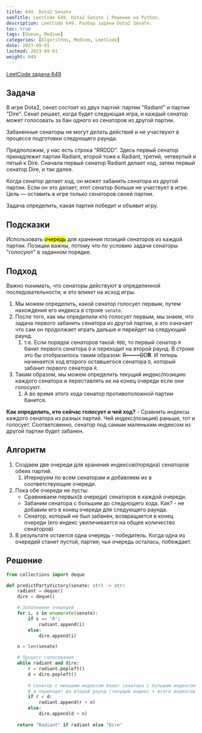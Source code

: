 ```yaml
---
title: 649. Dota2 Senate
seoTitle: LeetCode 649. Dota2 Senate | Решение на Python.
description: LeetCode 649. Разбор задачи Dota2 Senate.
toc: true
tags: [Queue, Medium]
categories: [Algorithms, Medium, LeetCode]
date: 2023-09-01
lastmod: 2023-09-01
weight: 649
---
```


[LeetCode задача 649](<https://leetcode.com/problems/dota2-senate/>)

## Задача

В игре Dota2, сенат состоит из двух партий: партии "Radiant" и партии "Dire". Сенат решает, когда будет следующая игра, и каждый сенатор может голосовать за бан одного из сенаторов из другой партии.

Забаненные сенаторы не могут делать действий и не участвуют в процессе подготовки следующего раунда.

Предположим, у нас есть строка "RRDDD". Здесь первый сенатор принадлежит партии Radiant, второй тоже к Radiant, третий, четвертый и пятый к Dire. Сначала первый сенатор Radiant делает ход, затем первый сенатор Dire, и так далее.

Когда сенатор делает ход, он может забанить сенатора из другой партии. Если он это делает, этот сенатор больше не участвует в игре. Цель — оставить в игре только сенаторов своей партии.

Задача определить, какая партия победит и объявит игру.

## Подсказки

Использовать <mark>очередь</mark> для хранения позиций сенаторов из каждой партии. Позиции важны, потому что по условию задачи сенаторы "голосуют" в заданном порядке.

## Подход

Важно понимать, что сенаторы действуют в определенной последовательности, и это влияет на исход игры.

1. Мы можем определить, какой сенатор голосует первым, путем нахождения его индекса в строке `senate`.
2. После того, как мы определили кто голосует первым, мы знаем, что задача первого забанить сенатора из другой партии, а это означает что сам он продолжает играть дальше и перейдет на следующий раунд.
   1. т.е. Если порядок сенаторов такой: `RDD`, то первый сенатор `R` банит первого сенатора `D` и переходит на второй раунд. В строке это бы отобразилось таким образом: ~~R~~~~D~~D**R**. И теперь начинается ход второго оставшегося сенатора `D`, который забанит *первого* сенатора `R`.
3. Таким образом, мы можем определить текущий индекс/позицию каждого сенатора и переставлять их на конец очереди если они голосуют.
   1. А во время этого хода сенатор противоположной партии банится.

**Как определить, кто сейчас голосует и чей ход?** - Сравнить индексы каждого сенатора из разных партий. Чей индекс(позиция) раньше, тот и голосует. Соответсвенно, сенатор под самым маленьким индексом из другой партии будет забанен.

## Алгоритм

1. Создаем две очереди для хранения индексов(порядка) сенаторов обеих партий.
   1. Итерируем по всем сенаторам и добавляем их в соответствующие очереди.
2. Пока обе очереди не пусты:
   - Сравниваем первых(в очереди) сенаторов в каждой очереди.
   - Забаним сенатора с большим до следующего хода. Как? - не добавим его в конец очереди для следующего раунда.
   - Сенатор, который не был забанен, возвращается в конец очереди (его индекс увеличивается на общее количество сенаторов)
3. В результате остается одна очередь - победитель. Когда одна из очередей станет пустой, партия, чья очередь осталась, побеждает.

## Решение

```python
from collections import deque

def predictPartyVictory(senate: str) -> str:
    radiant = deque()
    dire = deque()

    # Заполнение очередей
    for i, s in enumerate(senate):
        if s == 'R':
            radiant.append(i)
        else:
            dire.append(i)

    n = len(senate)

    # Процесс голосования
    while radiant and dire:
        r = radiant.popleft()
        d = dire.popleft()
        
        # Сенатор с меньшим индексом банит сенатора с большим индексом
        # и переходит во второй раунд (текущий индекс + всего индексов в раунде)
        if r < d:
            radiant.append(r + n)
        else:
            dire.append(d + n)
    
    return "Radiant" if radiant else "Dire"
```
